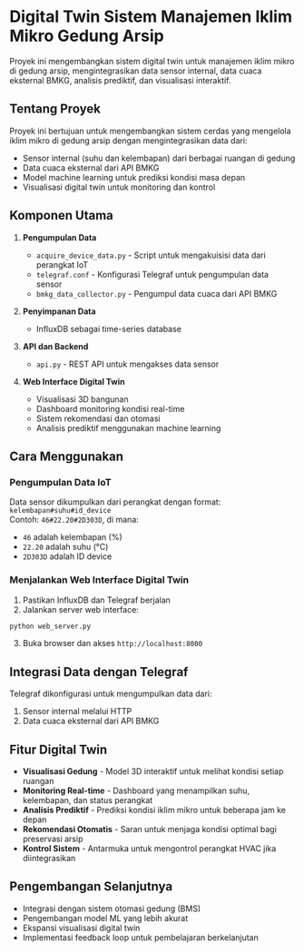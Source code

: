 # Digital Twin Sistem Manajemen Iklim Mikro Gedung Arsip

Proyek ini mengembangkan sistem digital twin untuk manajemen iklim mikro di gedung arsip, mengintegrasikan data sensor internal, data cuaca eksternal BMKG, analisis prediktif, dan visualisasi interaktif.

## Tentang Proyek

Proyek ini bertujuan untuk mengembangkan sistem cerdas yang mengelola iklim mikro di gedung arsip dengan mengintegrasikan data dari:
- Sensor internal (suhu dan kelembapan) dari berbagai ruangan di gedung
- Data cuaca eksternal dari API BMKG
- Model machine learning untuk prediksi kondisi masa depan
- Visualisasi digital twin untuk monitoring dan kontrol

## Komponen Utama

1. **Pengumpulan Data**
   - `acquire_device_data.py` - Script untuk mengakuisisi data dari perangkat IoT
   - `telegraf.conf` - Konfigurasi Telegraf untuk pengumpulan data sensor
   - `bmkg_data_collector.py` - Pengumpul data cuaca dari API BMKG

2. **Penyimpanan Data**
   - InfluxDB sebagai time-series database

3. **API dan Backend**
   - `api.py` - REST API untuk mengakses data sensor

4. **Web Interface Digital Twin**
   - Visualisasi 3D bangunan
   - Dashboard monitoring kondisi real-time
   - Sistem rekomendasi dan otomasi
   - Analisis prediktif menggunakan machine learning

## Cara Menggunakan

### Pengumpulan Data IoT

Data sensor dikumpulkan dari perangkat dengan format: `kelembapan#suhu#id_device`  
Contoh: `46#22.20#2D303D`, di mana:
- `46` adalah kelembapan (%)
- `22.20` adalah suhu (°C)
- `2D303D` adalah ID device

### Menjalankan Web Interface Digital Twin

1. Pastikan InfluxDB dan Telegraf berjalan
2. Jalankan server web interface:

```bash
python web_server.py
```

3. Buka browser dan akses `http://localhost:8000`

## Integrasi Data dengan Telegraf

Telegraf dikonfigurasi untuk mengumpulkan data dari:
1. Sensor internal melalui HTTP
2. Data cuaca eksternal dari API BMKG

## Fitur Digital Twin

- **Visualisasi Gedung** - Model 3D interaktif untuk melihat kondisi setiap ruangan
- **Monitoring Real-time** - Dashboard yang menampilkan suhu, kelembapan, dan status perangkat
- **Analisis Prediktif** - Prediksi kondisi iklim mikro untuk beberapa jam ke depan
- **Rekomendasi Otomatis** - Saran untuk menjaga kondisi optimal bagi preservasi arsip
- **Kontrol Sistem** - Antarmuka untuk mengontrol perangkat HVAC jika diintegrasikan

## Pengembangan Selanjutnya

- Integrasi dengan sistem otomasi gedung (BMS)
- Pengembangan model ML yang lebih akurat
- Ekspansi visualisasi digital twin
- Implementasi feedback loop untuk pembelajaran berkelanjutan 